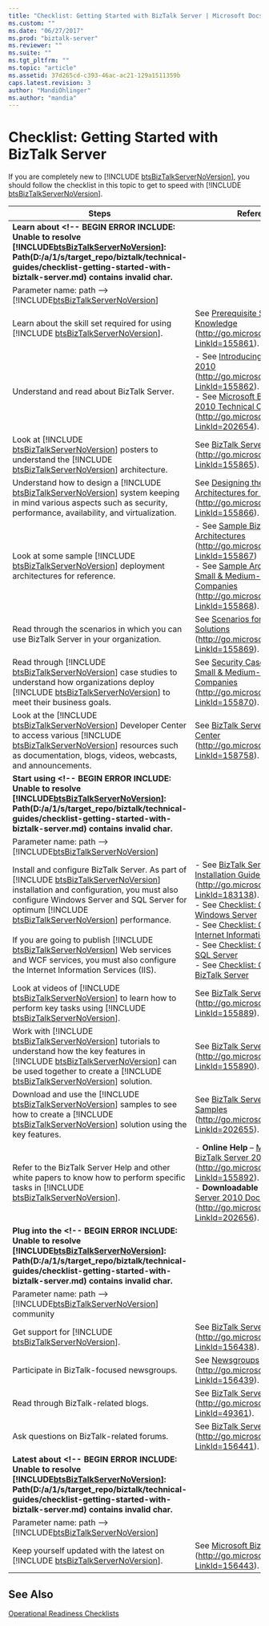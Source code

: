 ```yaml
---
title: "Checklist: Getting Started with BizTalk Server | Microsoft Docs"
ms.custom: ""
ms.date: "06/27/2017"
ms.prod: "biztalk-server"
ms.reviewer: ""
ms.suite: ""
ms.tgt_pltfrm: ""
ms.topic: "article"
ms.assetid: 37d265cd-c393-46ac-ac21-129a1511359b
caps.latest.revision: 3
author: "MandiOhlinger"
ms.author: "mandia"
---
```

# Checklist: Getting Started with BizTalk Server
If you are completely new to [!INCLUDE [btsBizTalkServerNoVersion](../includes/btsbiztalkservernoversion-md.md)], you should follow the checklist in this topic to get to speed with [!INCLUDE [btsBizTalkServerNoVersion](../includes/btsbiztalkservernoversion-md.md)].  


|                                                                                                                                                                                                                                                                                Steps                                                                                                                                                                                                                                                                                |                                                                                                                                                                                                                                                                                                                   Reference                                                                                                                                                                                                                                                                                                                   |
|---------------------------------------------------------------------------------------------------------------------------------------------------------------------------------------------------------------------------------------------------------------------------------------------------------------------------------------------------------------------------------------------------------------------------------------------------------------------------------------------------------------------------------------------------------------------|-----------------------------------------------------------------------------------------------------------------------------------------------------------------------------------------------------------------------------------------------------------------------------------------------------------------------------------------------------------------------------------------------------------------------------------------------------------------------------------------------------------------------------------------------------------------------------------------------------------------------------------------------|
|                                                                    <strong>Learn about <!-- BEGIN ERROR INCLUDE: Unable to resolve [!INCLUDE[btsBizTalkServerNoVersion](../includes/btsbiztalkservernoversion-md.md)]: Path(D:/a/1/s/target_repo/biztalk/technical-guides/checklist-getting-started-with-biztalk-server.md) contains invalid char.
Parameter name: path -->[!INCLUDE[btsBizTalkServerNoVersion](../includes/btsbiztalkservernoversion-md.md)]<!--END ERROR INCLUDE --></strong>                                                                    |                                                                                                                                                                                                                                                                                                                                                                                                                                                                                                                                                                                                                                               |
|                                                                                                                                                                                                                  Learn about the skill set required for using [!INCLUDE [btsBizTalkServerNoVersion](../includes/btsbiztalkservernoversion-md.md)].                                                                                                                                                                                                                  |                                                                                                                                                                                                                                                   See [Prerequisite Skills and Knowledge](http://go.microsoft.com/fwlink/?LinkId=155861) (<http://go.microsoft.com/fwlink/?LinkId=155861>).                                                                                                                                                                                                                                                   |
|                                                                                                                                                                                                                                                              Understand and read about BizTalk Server.                                                                                                                                                                                                                                                              |                                                                                                                                                                 -   See [Introducing BizTalk Server 2010](http://go.microsoft.com/fwlink/?LinkId=155862) (<http://go.microsoft.com/fwlink/?LinkId=155862>).<br />-   See [Microsoft BizTalk Server 2010 Technical Overview](http://go.microsoft.com/fwlink/?LinkId=202654) (<http://go.microsoft.com/fwlink/?LinkId=202654>).                                                                                                                                                                 |
|                                                                                                                                                                       Look at [!INCLUDE [btsBizTalkServerNoVersion](../includes/btsbiztalkservernoversion-md.md)] posters to understand the [!INCLUDE [btsBizTalkServerNoVersion](../includes/btsbiztalkservernoversion-md.md)] architecture.                                                                                                                                                                       |                                                                                                                                                                                                                                                        See [BizTalk Server Posters](http://go.microsoft.com/fwlink/?LinkId=155865) (<http://go.microsoft.com/fwlink/?LinkId=155865>).                                                                                                                                                                                                                                                         |
|                                                                                                                                                                       Understand how to design a [!INCLUDE [btsBizTalkServerNoVersion](../includes/btsbiztalkservernoversion-md.md)] system keeping in mind various aspects such as security, performance, availability, and virtualization.                                                                                                                                                                        |                                                                                                                                                                                                                                         See [Designing the System Architectures for BizTalk Server](http://go.microsoft.com/fwlink/?LinkId=155866) (<http://go.microsoft.com/fwlink/?LinkId=155866>).                                                                                                                                                                                                                                         |
|                                                                                                                                                                                                           Look at some sample [!INCLUDE [btsBizTalkServerNoVersion](../includes/btsbiztalkservernoversion-md.md)] deployment architectures for reference.                                                                                                                                                                                                           |                                                                                                                                                            -   See [Sample BizTalk Server Architectures](http://go.microsoft.com/fwlink/?LinkId=155867) (<http://go.microsoft.com/fwlink/?LinkId=155867>)<br />-   See [Sample Architectures for Small & Medium-Sized Companies](http://go.microsoft.com/fwlink/?LinkId=155868) (<http://go.microsoft.com/fwlink/?LinkId=155868>).                                                                                                                                                            |
|                                                                                                                                                                                                                                        Read through the scenarios in which you can use BizTalk Server in your organization.                                                                                                                                                                                                                                         |                                                                                                                                                                                                                                                   See [Scenarios for Business Solutions](http://go.microsoft.com/fwlink/?LinkId=155869) (<http://go.microsoft.com/fwlink/?LinkId=155869>).                                                                                                                                                                                                                                                    |
|                                                                                                                                               Read through [!INCLUDE [btsBizTalkServerNoVersion](../includes/btsbiztalkservernoversion-md.md)] case studies to understand how organizations deploy [!INCLUDE [btsBizTalkServerNoVersion](../includes/btsbiztalkservernoversion-md.md)] to meet their business goals.                                                                                                                                                |                                                                                                                                                                                                                                       See [Security Case Studies for Small & Medium-Sized Companies](http://go.microsoft.com/fwlink/?LinkId=155870) (<http://go.microsoft.com/fwlink/?LinkId=155870>).                                                                                                                                                                                                                                        |
|                                                                                                                                 Look at the [!INCLUDE [btsBizTalkServerNoVersion](../includes/btsbiztalkservernoversion-md.md)] Developer Center to access various [!INCLUDE [btsBizTalkServerNoVersion](../includes/btsbiztalkservernoversion-md.md)] resources such as documentation, blogs, videos, webcasts, and announcements.                                                                                                                                 |                                                                                                                                                                                                                                                    See [BizTalk Server Developer Center](http://go.microsoft.com/fwlink/?LinkId=158758) (<http://go.microsoft.com/fwlink/?LinkId=158758>).                                                                                                                                                                                                                                                    |
|                                                                    <strong>Start using <!-- BEGIN ERROR INCLUDE: Unable to resolve [!INCLUDE[btsBizTalkServerNoVersion](../includes/btsbiztalkservernoversion-md.md)]: Path(D:/a/1/s/target_repo/biztalk/technical-guides/checklist-getting-started-with-biztalk-server.md) contains invalid char.
Parameter name: path -->[!INCLUDE[btsBizTalkServerNoVersion](../includes/btsbiztalkservernoversion-md.md)]<!--END ERROR INCLUDE --></strong>                                                                    |                                                                                                                                                                                                                                                                                                                                                                                                                                                                                                                                                                                                                                               |
| Install and configure BizTalk Server. As part of [!INCLUDE [btsBizTalkServerNoVersion](../includes/btsbiztalkservernoversion-md.md)] installation and configuration, you must also configure Windows Server and SQL Server for optimum [!INCLUDE [btsBizTalkServerNoVersion](../includes/btsbiztalkservernoversion-md.md)] performance.<br /><br /> If you are going to publish [!INCLUDE [btsBizTalkServerNoVersion](../includes/btsbiztalkservernoversion-md.md)] Web services and WCF services, you must also configure the Internet Information Services (IIS). | -   See [BizTalk Server 2010 Installation Guides](http://go.microsoft.com/fwlink/?LinkId=183138) (<http://go.microsoft.com/fwlink/?LinkId=183138>).<br />-   See [Checklist: Configuring Windows Server](~/technical-guides/checklist-configuring-windows-server.md)<br />-   See [Checklist: Configuring Internet Information Services](~/technical-guides/checklist-configuring-internet-information-services.md)<br />-   See [Checklist: Configuring SQL Server](~/technical-guides/checklist-configuring-sql-server.md)<br />-   See [Checklist: Configuring BizTalk Server](~/technical-guides/checklist-configuring-biztalk-server.md) |
|                                                                                                                                                                 Look at videos of [!INCLUDE [btsBizTalkServerNoVersion](../includes/btsbiztalkservernoversion-md.md)] to learn how to perform key tasks using [!INCLUDE [btsBizTalkServerNoVersion](../includes/btsbiztalkservernoversion-md.md)].                                                                                                                                                                  |                                                                                                                                                                                                                                                         See [BizTalk Server Videos](http://go.microsoft.com/fwlink/?LinkId=155889) (<http://go.microsoft.com/fwlink/?LinkId=155889>).                                                                                                                                                                                                                                                         |
|                                                                                                  Work with [!INCLUDE [btsBizTalkServerNoVersion](../includes/btsbiztalkservernoversion-md.md)] tutorials to understand how the key features in [!INCLUDE [btsBizTalkServerNoVersion](../includes/btsbiztalkservernoversion-md.md)] can be used together to create a [!INCLUDE [btsBizTalkServerNoVersion](../includes/btsbiztalkservernoversion-md.md)] solution.                                                                                                   |                                                                                                                                                                                                                                                       See [BizTalk Server Tutorials](http://go.microsoft.com/fwlink/?LinkId=155890) (<http://go.microsoft.com/fwlink/?LinkId=155890>).                                                                                                                                                                                                                                                        |
|                                                                                                                                                    Download and use the [!INCLUDE [btsBizTalkServerNoVersion](../includes/btsbiztalkservernoversion-md.md)] samples to see how to create a [!INCLUDE [btsBizTalkServerNoVersion](../includes/btsbiztalkservernoversion-md.md)] solution using the key features.                                                                                                                                                     |                                                                                                                                                                                                                                                    See [BizTalk Server 2010 SDK Samples](http://go.microsoft.com/fwlink/?LinkId=202655) (<http://go.microsoft.com/fwlink/?LinkId=202655>).                                                                                                                                                                                                                                                    |
|                                                                                                                                                                                        Refer to the BizTalk Server Help and other white papers to know how to perform specific tasks in [!INCLUDE [btsBizTalkServerNoVersion](../includes/btsbiztalkservernoversion-md.md)].                                                                                                                                                                                        |                                                                                                                                         -   <strong>Online Help</strong> – [Microsoft BizTalk Server 2010 Help](http://go.microsoft.com/fwlink/?LinkId=155892) (<http://go.microsoft.com/fwlink/?LinkId=155892>).<br />-   <strong>Downloadable Help</strong> – [BizTalk Server 2010 Documentation](http://go.microsoft.com/fwlink/?LinkId=202656) (<http://go.microsoft.com/fwlink/?LinkId=202656>).                                                                                                                                         |
|                                                              <strong>Plug into the <!-- BEGIN ERROR INCLUDE: Unable to resolve [!INCLUDE[btsBizTalkServerNoVersion](../includes/btsbiztalkservernoversion-md.md)]: Path(D:/a/1/s/target_repo/biztalk/technical-guides/checklist-getting-started-with-biztalk-server.md) contains invalid char.
Parameter name: path -->[!INCLUDE[btsBizTalkServerNoVersion](../includes/btsbiztalkservernoversion-md.md)]<!--END ERROR INCLUDE --> community</strong>                                                              |                                                                                                                                                                                                                                                                                                                                                                                                                                                                                                                                                                                                                                               |
|                                                                                                                                                                                                                                Get support for [!INCLUDE [btsBizTalkServerNoVersion](../includes/btsbiztalkservernoversion-md.md)].                                                                                                                                                                                                                                 |                                                                                                                                                                                                                                                        See [BizTalk Server Support](http://go.microsoft.com/fwlink/?LinkId=156438) (<http://go.microsoft.com/fwlink/?LinkId=156438>).                                                                                                                                                                                                                                                         |
|                                                                                                                                                                                                                                                             Participate in BizTalk-focused newsgroups.                                                                                                                                                                                                                                                              |                                                                                                                                                                                                                                                              See [Newsgroups](http://go.microsoft.com/fwlink/?LinkId=156439) (<http://go.microsoft.com/fwlink/?LinkId=156439>).                                                                                                                                                                                                                                                               |
|                                                                                                                                                                                                                                                                 Read through BizTalk-related blogs.                                                                                                                                                                                                                                                                 |                                                                                                                                                                                                                                                          See [BizTalk Server Blogs](http://go.microsoft.com/fwlink/?LinkId=49361) (<http://go.microsoft.com/fwlink/?LinkId=49361>).                                                                                                                                                                                                                                                           |
|                                                                                                                                                                                                                                                              Ask questions on BizTalk-related forums.                                                                                                                                                                                                                                                               |                                                                                                                                                                                                                                                         See [BizTalk Server Forums](http://go.microsoft.com/fwlink/?LinkId=156441) (<http://go.microsoft.com/fwlink/?LinkId=156441>).                                                                                                                                                                                                                                                         |
|                                                                   <strong>Latest about <!-- BEGIN ERROR INCLUDE: Unable to resolve [!INCLUDE[btsBizTalkServerNoVersion](../includes/btsbiztalkservernoversion-md.md)]: Path(D:/a/1/s/target_repo/biztalk/technical-guides/checklist-getting-started-with-biztalk-server.md) contains invalid char.
Parameter name: path -->[!INCLUDE[btsBizTalkServerNoVersion](../includes/btsbiztalkservernoversion-md.md)]<!--END ERROR INCLUDE --></strong>                                                                    |                                                                                                                                                                                                                                                                                                                                                                                                                                                                                                                                                                                                                                               |
|                                                                                                                                                                                                                    Keep yourself updated with the latest on [!INCLUDE [btsBizTalkServerNoVersion](../includes/btsbiztalkservernoversion-md.md)].                                                                                                                                                                                                                    |                                                                                                                                                                                                                                                       See [Microsoft BizTalk Server](http://go.microsoft.com/fwlink/?LinkId=156443) (<http://go.microsoft.com/fwlink/?LinkId=156443>).                                                                                                                                                                                                                                                        |

## See Also  
 [Operational Readiness Checklists](~/technical-guides/operational-readiness-checklists.md)